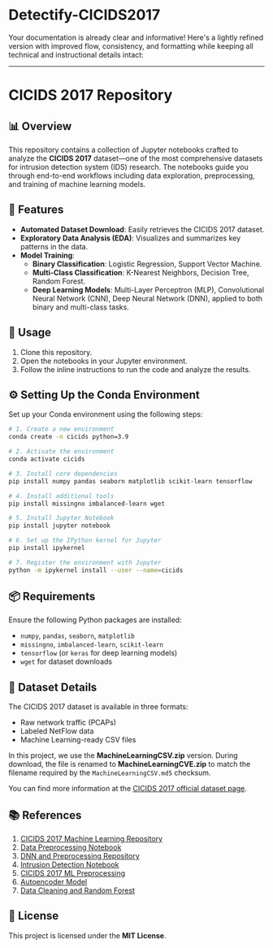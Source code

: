 # Detectify-CICIDS2017
Your documentation is already clear and informative! Here's a lightly refined version with improved flow, consistency, and formatting while keeping all technical and instructional details intact:

---

# CICIDS 2017 Repository

## 📊 Overview
This repository contains a collection of Jupyter notebooks crafted to analyze the **CICIDS 2017** dataset—one of the most comprehensive datasets for intrusion detection system (IDS) research. The notebooks guide you through end-to-end workflows including data exploration, preprocessing, and training of machine learning models.

## 🚀 Features

- **Automated Dataset Download**: Easily retrieves the CICIDS 2017 dataset.
- **Exploratory Data Analysis (EDA)**: Visualizes and summarizes key patterns in the data.
- **Model Training**:
  - **Binary Classification**: Logistic Regression, Support Vector Machine.
  - **Multi-Class Classification**: K-Nearest Neighbors, Decision Tree, Random Forest.
  - **Deep Learning Models**: Multi-Layer Perceptron (MLP), Convolutional Neural Network (CNN), Deep Neural Network (DNN), applied to both binary and multi-class tasks.

## 🧰 Usage
1. Clone this repository.
2. Open the notebooks in your Jupyter environment.
3. Follow the inline instructions to run the code and analyze the results.

## ⚙️ Setting Up the Conda Environment

Set up your Conda environment using the following steps:

```bash
# 1. Create a new environment
conda create -n cicids python=3.9

# 2. Activate the environment
conda activate cicids

# 3. Install core dependencies
pip install numpy pandas seaborn matplotlib scikit-learn tensorflow

# 4. Install additional tools
pip install missingno imbalanced-learn wget

# 5. Install Jupyter Notebook
pip install jupyter notebook

# 6. Set up the IPython kernel for Jupyter
pip install ipykernel

# 7. Register the environment with Jupyter
python -m ipykernel install --user --name=cicids
```

## 📦 Requirements
Ensure the following Python packages are installed:

- `numpy`, `pandas`, `seaborn`, `matplotlib`
- `missingno`, `imbalanced-learn`, `scikit-learn`
- `tensorflow` (or `keras` for deep learning models)
- `wget` for dataset downloads

## 📂 Dataset Details

The CICIDS 2017 dataset is available in three formats:
- Raw network traffic (PCAPs)
- Labeled NetFlow data
- Machine Learning-ready CSV files

In this project, we use the **MachineLearningCSV.zip** version. During download, the file is renamed to **MachineLearningCVE.zip** to match the filename required by the `MachineLearningCSV.md5` checksum.

You can find more information at the [CICIDS 2017 official dataset page](https://www.unb.ca/cic/datasets/ids-2017.html).

## 📚 References

1. [CICIDS 2017 Machine Learning Repository](https://github.com/djh-sudo/CICIDS2017-Machine-Learning/blob/main/README.md)  
2. [Data Preprocessing Notebook](https://github.com/liangyihuai/CICIDS2017_data_processing/blob/master/data_preprocessing_liang.ipynb)  
3. [DNN and Preprocessing Repository](https://github.com/fabian692/DNN-and-preprocessing-cicids-2017)  
4. [Intrusion Detection Notebook](https://github.com/noushinpervez/Intrusion-Detection-CICIDS2017/blob/main/Intrusion-Detection-CIC-IDS2017.ipynb)  
5. [CICIDS 2017 ML Preprocessing](https://github.com/mahendradata/cicids2017-ml)  
6. [Autoencoder Model](https://github.com/fasial634/Autoencoder-model-for-CICIDS-2017-/blob/main/Autoencoder.ipynb)  
7. [Data Cleaning and Random Forest](https://github.com/Moetezafif-git/cicids2017)

## 📝 License
This project is licensed under the **MIT License**.

